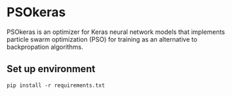 # PSOkeras

PSOkeras is an optimizer for Keras neural network models that implements particle swarm optimization (PSO) for training as an alternative to backpropation algorithms.

## Set up environment
 ```pip install -r requirements.txt```
